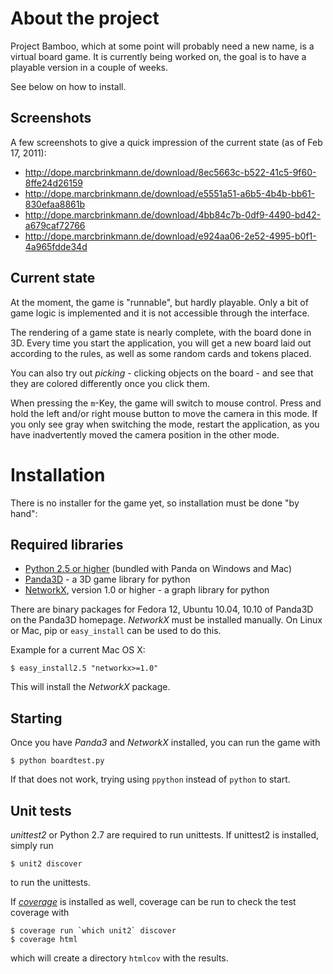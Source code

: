 About the project
=================
Project Bamboo, which at some point will probably need a new name, is a virtual board game. It is currently being worked on, the goal is to have a playable version in a couple of weeks.

See below on how to install.

Screenshots
-----------
A few screenshots to give a quick impression of the current state (as of Feb 17, 2011):

* <http://dope.marcbrinkmann.de/download/8ec5663c-b522-41c5-9f60-8ffe24d26159>
* <http://dope.marcbrinkmann.de/download/e5551a51-a6b5-4b4b-bb61-830efaa8861b>
* <http://dope.marcbrinkmann.de/download/4bb84c7b-0df9-4490-bd42-a679caf72766>
* <http://dope.marcbrinkmann.de/download/e924aa06-2e52-4995-b0f1-4a965fdde34d>

Current state
-------------
At the moment, the game is "runnable", but hardly playable. Only a bit of game logic is implemented and it is not accessible through the interface.

The rendering of a game state is nearly complete, with the board done in 3D. Every time you start the application, you will get a new board laid out according to the rules, as well as some random cards and tokens placed.

You can also try out *picking* - clicking objects on the board - and see that they are colored differently once you click them.

When pressing the `m`-Key, the game will switch to mouse control. Press and hold the left and/or right mouse button to move the camera in this mode. If you only  see gray when switching the mode, restart the application, as you have inadvertently moved the camera position in the other mode.

Installation
============
There is no installer for the game yet, so installation must be done "by hand":

Required libraries
------------------
* [Python 2.5 or higher](http://python.org) (bundled with Panda on Windows and Mac)
* [Panda3D](http://panda3d.org) - a 3D game library for python
* [NetworkX](http://http://networkx.lanl.gov/), version 1.0 or higher - a graph library for python

There are binary packages for Fedora 12, Ubuntu 10.04, 10.10 of Panda3D on the Panda3D homepage. *NetworkX* must be installed manually. On Linux or Mac, pip or `easy_install` can be used to do this.

Example for a current Mac OS X:

    $ easy_install2.5 "networkx>=1.0"

This will install the *NetworkX* package.

Starting
--------
Once you have *Panda3* and *NetworkX* installed, you can run the game with

    $ python boardtest.py

If that does not work, trying using `ppython` instead of `python` to start.

Unit tests
----------
*unittest2* or Python 2.7 are required to run unittests. If unittest2 is installed, simply run

    $ unit2 discover

to run the unittests.

If *[coverage](http://nedbatchelder.com/code/coverage/)* is installed as well, coverage can be run to check the test coverage with

    $ coverage run `which unit2` discover
    $ coverage html

which will create a directory `htmlcov` with the results.
